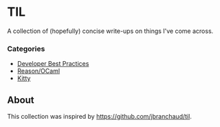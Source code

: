 # TIL

A collection of (hopefully) concise write-ups on things I've come across.

### Categories

- [Developer Best Practices](https://github.com/dylanirlbeck/til/tree/master/developer-best-practices)
- [Reason/OCaml](https://github.com/dylanirlbeck/til/tree/master/reason)
- [Kitty](https://github.com/dylanirlbeck/til/tree/master/kitty)

## About

This collection was inspired by https://github.com/jbranchaud/til.
